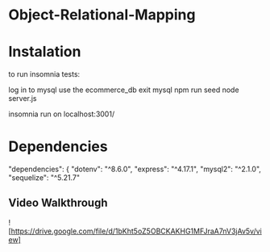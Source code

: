 # Object-Relational-Mapping

# Instalation

to run insomnia tests:

log in to mysql use the ecommerce_db exit mysql npm run seed node server.js

insomnia run on localhost:3001/


# Dependencies

"dependencies": { "dotenv": "^8.6.0", "express": "^4.17.1", "mysql2": "^2.1.0", "sequelize": "^5.21.7"


## Video Walkthrough 

![https://drive.google.com/file/d/1bKht5oZ5OBCKAKHG1MFJraA7nV3jAv5v/view]
